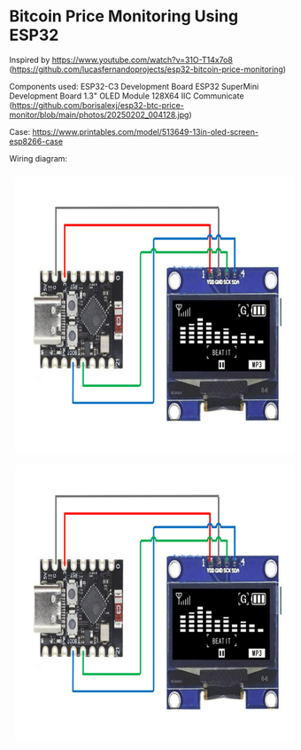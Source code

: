 # Bitcoin Price Monitoring Using ESP32
Inspired by https://www.youtube.com/watch?v=31O-T14x7o8 (https://github.com/lucasfernandoprojects/esp32-bitcoin-price-monitoring)

Components used:
ESP32-C3 Development Board ESP32 SuperMini Development Board 
1.3" OLED Module 128X64 IIC Communicate
(https://github.com/borisalexj/esp32-btc-price-monitor/blob/main/photos/20250202_004128.jpg)

Case:
https://www.printables.com/model/513649-13in-oled-screen-esp8266-case

Wiring diagram:

<div style="display: flex; flex-wrap: wrap;">
    <img src="https://github.com/borisalexj/esp32-btc-price-monitor/blob/main/wiring/Screenshot_84.png" width="800" height="500" style="margin: 10px;">
    <img src="https://github.com/borisalexj/esp32-btc-price-monitor/blob/main/wiring/Screenshot_84.png" width="800" height="500" style="margin: 10px;">
    
</div>
</br>

